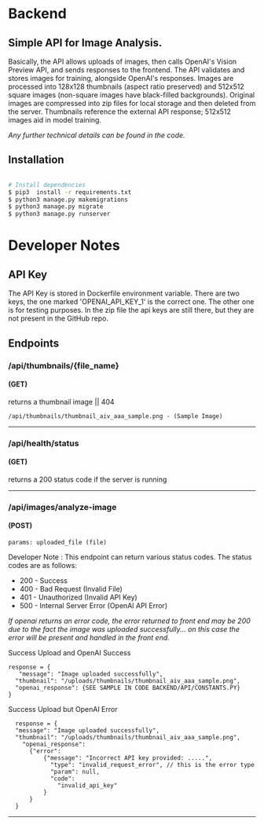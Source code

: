 # Backend

## Simple API for Image Analysis.

Basically, the API allows uploads of images, then calls OpenAI's 
Vision Preview API, and sends responses to the frontend. 
The API validates and stores images for training, alongside 
OpenAI's responses. Images are processed into 128x128 
thumbnails (aspect ratio preserved) and 512x512 square images 
(non-square images have black-filled backgrounds). 
Original images are compressed into zip files for local storage 
and then deleted from the server. Thumbnails reference the 
external API response; 512x512 images aid in model training.


*Any further technical details can be found in the code.*


## Installation

```bash

# Install dependencies
$ pip3  install -r requirements.txt
$ python3 manage.py makemigrations
$ python3 manage.py migrate
$ python3 manage.py runserver

```

# Developer Notes 

## API Key

The API Key is stored in Dockerfile environment variable. There are
two keys, the one marked 'OPENAI_API_KEY_1' is the correct one. The other one is for 
testing purposes. In the zip file the api keys are still there,
but they are not present in the GitHub repo.

## Endpoints


### /api/thumbnails/{file_name}
#### (GET)
returns a thumbnail image || 404
```
/api/thumbnails/thumbnail_aiv_aaa_sample.png - (Sample Image) 
```
----

### /api/health/status 
#### (GET)
returns a 200 status code if the server is running

----
### /api/images/analyze-image 
#### (POST)
```
params: uploaded_file (file)
```

Developer Note :
This endpoint can return various status codes.
The status codes are as follows:
- 200 - Success
- 400 - Bad Request (Invalid File)
- 401 - Unauthorized (Invalid API Key)
- 500 - Internal Server Error (OpenAI API Error)



*If openai returns an error code, the error
returned to front end may be 200 due to the fact the
image was uploaded successfully... on this case
the error will be present and handled in the front end.*

Success Upload and OpenAI Success
```
response = {
   "message": "Image uploaded successfully",
  "thumbnail": "/uploads/thumbnails/thumbnail_aiv_aaa_sample.png",
  "openai_response": {SEE SAMPLE IN CODE BACKEND/API/CONSTANTS.PY}
}
```
Success Upload but OpenAI Error
```
  response = {
  "message": "Image uploaded successfully",
  "thumbnail": "/uploads/thumbnails/thumbnail_aiv_aaa_sample.png",
    "openai_response":
      {"error":
          {"message": "Incorrect API key provided: .....",
            "type": "invalid_request_error", // this is the error type
            "param": null,
            "code":
              "invalid_api_key"
          }
      }
  }
```

----



